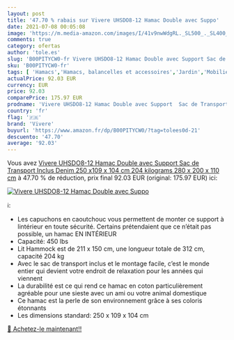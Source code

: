 ```yaml
---
layout: post
title: '47.70 % rabais sur Vivere UHSDO8-12 Hamac Double avec Suppo'
date: 2021-07-08 00:05:08
image: 'https://m.media-amazon.com/images/I/41v9nwWdgRL._SL500_._SL400_.jpg'
comments: true
category: ofertas
author: 'tole.es'
slug: 'B00PITYCW0-fr Vivere UHSDO8-12 Hamac Double avec Support Sac de...'
sku: 'B00PITYCW0-fr'
tags: [ 'Hamacs','Hamacs, balancelles et accessoires','Jardin','Mobilier de jardin','vivere', ]
actualPrice: 92.03 EUR
currency: EUR
price: 92.03
comparePrice: 175.97 EUR
prodname: 'Vivere UHSDO8-12 Hamac Double avec Support  Sac de Transport Inclus Denim 250 x109 x 104 cm  204 kilograms  280 x 200 x 110 cm'
country: 'fr'
flag: '🇫🇷'
brand: 'Vivere'
buyurl: 'https://www.amazon.fr/dp/B00PITYCW0/?tag=tolees0d-21'
descuento: '47.70'
average: '92.03'
---
```


Vous avez [Vivere UHSDO8-12 Hamac Double avec Support  Sac de Transport Inclus Denim 250 x109 x 104 cm  204 kilograms  280 x 200 x 110 cm](https://www.amazon.fr/dp/B00PITYCW0/?tag=tolees0d-21)  à  47.70 % de réduction, prix final  92.03 EUR (original: 175.97 EUR) ici:

[![Vivere UHSDO8-12 Hamac Double avec Suppo](https://m.media-amazon.com/images/I/41v9nwWdgRL._SL500_._SL400_.jpg)](https://www.amazon.fr/dp/B00PITYCW0/?tag=tolees0d-21)

ℹ️:

- Les capuchons en caoutchouc vous permettent de monter ce support à lintérieur en toute sécurité. Certains prétendaient que ce n’était pas possible, un hamac EN INTÉRIEUR
- Capacité: 450 lbs
- Lit Hammock est de 211 x 150 cm, une longueur totale de 312 cm, capacité 204 kg
- Avec le sac de transport inclus et le montage facile, c’est le monde entier qui devient votre endroit de relaxation pour les années qui viennent
- La durabilité est ce qui rend ce hamac en coton particulièrement agréable pour une sieste avec un ami ou votre animal domestique
- Ce hamac est la perle de son environnement grâce à ses coloris étonnants
- Les dimensions standard: 250 x 109 x 104 cm

[🛒 Achetez-le maintenant!!](https://www.amazon.fr/dp/B00PITYCW0/?tag=tolees0d-21)
